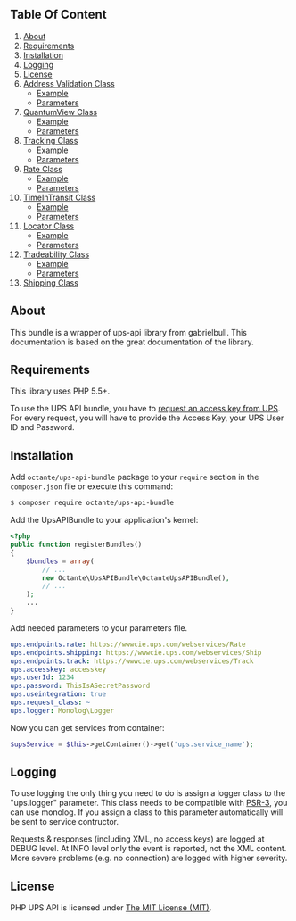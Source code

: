 ## Table Of Content

1. [About](#about)
2. [Requirements](#requirements)
3. [Installation](#installation)
4. [Logging](https://github.com/octante/UpsAPIBundle/blob/master/Resources/doc/logging.md#logging)
4. [License](#license-section)
6. [Address Validation Class](https://github.com/octante/UpsAPIBundle/blob/master/Resources/doc/address-validation.md)
    * [Example](https://github.com/octante/UpsAPIBundle/blob/master/Resources/doc/address-validation.md#addressvalidation-class-example)
    * [Parameters](https://github.com/octante/UpsAPIBundle/blob/master/Resources/doc/address-validation.md#addressvalidation-class-parameters)
7. [QuantumView Class](https://github.com/octante/UpsAPIBundle/blob/master/Resources/doc/quantumview.md)
    * [Example](https://github.com/octante/UpsAPIBundle/blob/master/Resources/doc/quantumview.md#quantumview-class-example)
    * [Parameters](https://github.com/octante/UpsAPIBundle/blob/master/Resources/doc/quantumview.md#quantumview-class-parameters)
8. [Tracking Class](https://github.com/octante/UpsAPIBundle/blob/master/Resources/doc/tracking.md)
    * [Example](https://github.com/octante/UpsAPIBundle/blob/master/Resources/doc/tracking.md#tracking-class-example)
    * [Parameters](https://github.com/octante/UpsAPIBundle/blob/master/Resources/doc/tracking.md#tracking-class-parameters)
9. [Rate Class](https://github.com/octante/UpsAPIBundle/blob/master/Resources/doc/rate.md)
    * [Example](https://github.com/octante/UpsAPIBundle/blob/master/Resources/doc/rate.md#rate-class-example)
    * [Parameters](https://github.com/octante/UpsAPIBundle/blob/master/Resources/doc/rate.md#rate-class-parameters)
10. [TimeInTransit Class](https://github.com/octante/UpsAPIBundle/blob/master/Resources/doc/timeintransit.md)
    * [Example](https://github.com/octante/UpsAPIBundle/blob/master/Resources/doc/timeintransit.md#timeintransit-class-example)
    * [Parameters](https://github.com/octante/UpsAPIBundle/blob/master/Resources/doc/timeintransit.md#timeintransit-class-parameters)
11. [Locator Class](https://github.com/octante/UpsAPIBundle/blob/master/Resources/doc/locator.md)
    * [Example](https://github.com/octante/UpsAPIBundle/blob/master/Resources/doc/locator.md#locator-class-example)
    * [Parameters](https://github.com/octante/UpsAPIBundle/blob/master/Resources/doc/locator.md#locator-class-parameters)
12. [Tradeability Class](https://github.com/octante/UpsAPIBundle/blob/master/Resources/doc/tradeability.md)
    * [Example](https://github.com/octante/UpsAPIBundle/blob/master/Resources/doc/tradeability.md#tradeability-class-example)
    * [Parameters](https://github.com/octante/UpsAPIBundle/blob/master/Resources/doc/tradeability.md#tradeability-class-parameters)
13. [Shipping Class](https://github.com/octante/UpsAPIBundle/blob/master/Resources/doc/shipping.md)


<a name="about"></a>
## About

This bundle is a wrapper of ups-api library from gabrielbull. This documentation is based on the great documentation of the library.

<a name="requirements"></a>
## Requirements

This library uses PHP 5.5+.

To use the UPS API bundle, you have to [request an access key from UPS](https://www.ups.com/upsdeveloperkit). For every request,
you will have to provide the Access Key, your UPS User ID and Password.

<a name="installation"></a>
## Installation

Add `octante/ups-api-bundle` package to your `require` section in the `composer.json` file or execute this command:

``` bash
$ composer require octante/ups-api-bundle
```

Add the UpsAPIBundle to your application's kernel:

``` php
<?php
public function registerBundles()
{
    $bundles = array(
        // ...
        new Octante\UpsAPIBundle\OctanteUpsAPIBundle(),
        // ...
    );
    ...
}
```

Add needed parameters to your parameters file.

``` yaml
ups.endpoints.rate: https://wwwcie.ups.com/webservices/Rate
ups.endpoints.shipping: https://wwwcie.ups.com/webservices/Ship
ups.endpoints.track: https://wwwcie.ups.com/webservices/Track
ups.accesskey: accesskey
ups.userId: 1234
ups.password: ThisIsASecretPassword
ups.useintegration: true
ups.request_class: ~
ups.logger: Monolog\Logger
```

Now you can get services from container:

``` php
$upsService = $this->getContainer()->get('ups.service_name');
```

<a name="logging"></a>
## Logging

To use logging the only thing you need to do is assign a logger class to the "ups.logger" parameter. 
This class needs to be compatible with [PSR-3](https://github.com/php-fig/fig-standards/blob/master/accepted/PSR-3-logger-interface.md), 
you can use monolog. If you assign a class to this parameter automatically will be sent to service contructor.

Requests & responses (including XML, no access keys) are logged at DEBUG level. At INFO level only the event is reported, not the XML content. More severe problems (e.g. no connection) are logged with higher severity.


<a name="license-section"></a>
## License

PHP UPS API is licensed under [The MIT License (MIT)](LICENSE).